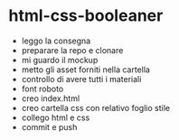 # html-css-booleaner
- leggo la consegna
- preparare la repo e clonare
- mi guardo il mockup
- metto gli asset forniti nella cartella
- controllo di avere tutti i materiali
- font roboto
- creo index.html 
- creo cartella css con  relativo foglio stile
- collego html e css
- commit e push

